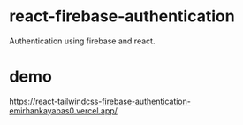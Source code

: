 # react-firebase-authentication
Authentication using firebase and react.

# demo
https://react-tailwindcss-firebase-authentication-emirhankayabas0.vercel.app/
